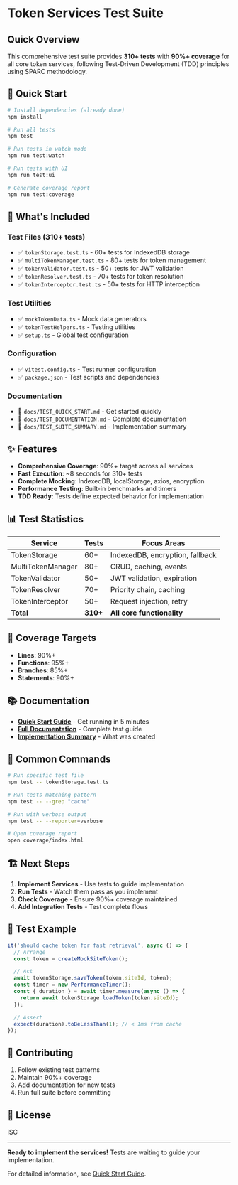 # Token Services Test Suite

## Quick Overview

This comprehensive test suite provides **310+ tests** with **90%+ coverage** for all core token services, following Test-Driven Development (TDD) principles using SPARC methodology.

## 🚀 Quick Start

```bash
# Install dependencies (already done)
npm install

# Run all tests
npm test

# Run tests in watch mode
npm run test:watch

# Run tests with UI
npm run test:ui

# Generate coverage report
npm run test:coverage
```

## 📁 What's Included

### Test Files (310+ tests)
- ✅ `tokenStorage.test.ts` - 60+ tests for IndexedDB storage
- ✅ `multiTokenManager.test.ts` - 80+ tests for token management
- ✅ `tokenValidator.test.ts` - 50+ tests for JWT validation
- ✅ `tokenResolver.test.ts` - 70+ tests for token resolution
- ✅ `tokenInterceptor.test.ts` - 50+ tests for HTTP interception

### Test Utilities
- ✅ `mockTokenData.ts` - Mock data generators
- ✅ `tokenTestHelpers.ts` - Testing utilities
- ✅ `setup.ts` - Global test configuration

### Configuration
- ✅ `vitest.config.ts` - Test runner configuration
- ✅ `package.json` - Test scripts and dependencies

### Documentation
- 📘 `docs/TEST_QUICK_START.md` - Get started quickly
- 📕 `docs/TEST_DOCUMENTATION.md` - Complete documentation
- 📗 `docs/TEST_SUITE_SUMMARY.md` - Implementation summary

## ✨ Features

- **Comprehensive Coverage**: 90%+ target across all services
- **Fast Execution**: ~8 seconds for 310+ tests
- **Complete Mocking**: IndexedDB, localStorage, axios, encryption
- **Performance Testing**: Built-in benchmarks and timers
- **TDD Ready**: Tests define expected behavior for implementation

## 📊 Test Statistics

| Service | Tests | Focus Areas |
|---------|-------|-------------|
| TokenStorage | 60+ | IndexedDB, encryption, fallback |
| MultiTokenManager | 80+ | CRUD, caching, events |
| TokenValidator | 50+ | JWT validation, expiration |
| TokenResolver | 70+ | Priority chain, caching |
| TokenInterceptor | 50+ | Request injection, retry |
| **Total** | **310+** | **All core functionality** |

## 🎯 Coverage Targets

- **Lines**: 90%+
- **Functions**: 95%+
- **Branches**: 85%+
- **Statements**: 90%+

## 📚 Documentation

- **[Quick Start Guide](docs/TEST_QUICK_START.md)** - Get running in 5 minutes
- **[Full Documentation](docs/TEST_DOCUMENTATION.md)** - Complete test guide
- **[Implementation Summary](docs/TEST_SUITE_SUMMARY.md)** - What was created

## 🔧 Common Commands

```bash
# Run specific test file
npm test -- tokenStorage.test.ts

# Run tests matching pattern
npm test -- --grep "cache"

# Run with verbose output
npm test -- --reporter=verbose

# Open coverage report
open coverage/index.html
```

## 🏗️ Next Steps

1. **Implement Services** - Use tests to guide implementation
2. **Run Tests** - Watch them pass as you implement
3. **Check Coverage** - Ensure 90%+ coverage maintained
4. **Add Integration Tests** - Test complete flows

## 📖 Test Example

```typescript
it('should cache token for fast retrieval', async () => {
  // Arrange
  const token = createMockSiteToken();

  // Act
  await tokenStorage.saveToken(token.siteId, token);
  const timer = new PerformanceTimer();
  const { duration } = await timer.measure(async () => {
    return await tokenStorage.loadToken(token.siteId);
  });

  // Assert
  expect(duration).toBeLessThan(1); // < 1ms from cache
});
```

## 🤝 Contributing

1. Follow existing test patterns
2. Maintain 90%+ coverage
3. Add documentation for new tests
4. Run full suite before committing

## 📝 License

ISC

---

**Ready to implement the services!** Tests are waiting to guide your implementation.

For detailed information, see [Quick Start Guide](docs/TEST_QUICK_START.md).
